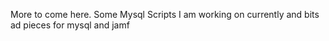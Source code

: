 More to come here. Some Mysql Scripts I am working on currently and bits ad pieces for mysql and jamf

